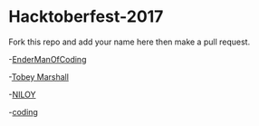 # Hacktoberfest-2017

Fork this repo and add your name here then make a pull request. 

-[EnderManOfCoding](https://github.com/EndermanOfCoding)

-[Tobey Marshall](https://github.com/IAmTobeyMarshall)

-[NILOY](https://github.com/Front3ndNinja)

-[coding](https://github.com/codingit69)
